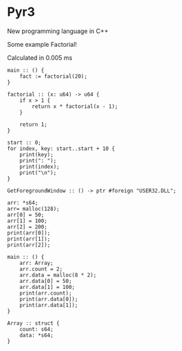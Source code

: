 # Pyr3
New programming language in C++

Some example
Factorial!

Calculated in 0.005 ms

```
main :: () {
	fact := factorial(20);
}

factorial :: (x: u64) -> u64 {
	if x > 1 {
		return x * factorial(x - 1);
	}

	return 1;
}
```

```
start :: 0;
for index, key: start..start + 10 {
	print(key);
	print(": ");
	print(index);
	print("\n");
}
```

```
GetForegroundWindow :: () -> ptr #foreign "USER32.DLL";
```

```
arr: *s64;
arr= malloc(128);
arr[0] = 50;
arr[1] = 100;
arr[2] = 200;
print(arr[0]);
print(arr[1]);
print(arr[2]);
```

```
main :: () {
	arr: Array;
	arr.count = 2;
	arr.data = malloc(8 * 2);
	arr.data[0] = 50;
	arr.data[1] = 100;
	print(arr.count);
	print(arr.data[0]);
	print(arr.data[1]);
}

Array :: struct {
	count: s64;
	data: *s64;
}
```
